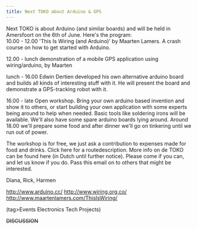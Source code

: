 ```yaml
---
title: Next TOKO about Arduino & GPS
---
```

Next TOKO is about Arduino (and similar boards) and will be held in Amersfoort on the 6th of June. Here's the program:
\
10.00 - 12.00
'This Is Wiring (and Arduino)' by Maarten Lamers. A crash course on how to get started with Arduino.

12.00 - lunch
demonstration of a mobile GPS application using wiring/arduino, by Maarten

lunch - 16.00
Edwin Dertien developed his own alternative arduino board and builds all kinds of interesting stuff with it. He will present the board and demonstrate a GPS-tracking robot with it.

16.00 - late
Open workshop. Bring your own arduino based invention and show it to others, or start building your own application with some experts being around to help when needed. Basic tools like soldering irons will be available. We'll also have some spare arduino boards lying around. Around 18.00 we'll prepare some food and after dinner we'll go on tinkering until we run out of power.

The workshop is for free, we just ask a contribution to expenses made for food and drinks. Click here for a routedescription. More info on de TOKO can be found here (in Dutch until further notice). Please come if you can, and let us know if you do. Pass this email on to others that might be interested.

Diana, Rick, Harmen


http://www.arduino.cc/
http://www.wiring.org.co/
http://www.maartenlamers.com/ThisIsWiring/


(tag>Events Electronics Tech Projects)


~~DISCUSSION~~
